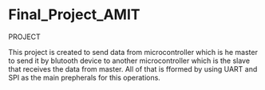 # Final_Project_AMIT
 PROJECT

This project is created to send data from microcontroller which is he master to send it by blutooth device to another microcontroller which is the slave that receives the data from master. All of that is fformed by using UART and SPI as the main prepherals for this operations.